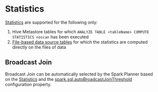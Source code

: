 # Statistics

[Statistics](../logical-operators/Statistics.md) are supported for the following only:

1. Hive Metastore tables for which `ANALYZE TABLE <tableName> COMPUTE STATISTICS noscan` has been executed
1. [File-based data source tables](../datasources/FileFormat.md) for which the statistics are computed directly on the files of data

## Broadcast Join

Broadcast Join can be automatically selected by the Spark Planner based on the [Statistics](../logical-operators/Statistics.md) and the [spark.sql.autoBroadcastJoinThreshold](../configuration-properties.md#spark.sql.autoBroadcastJoinThreshold) configuration property.


